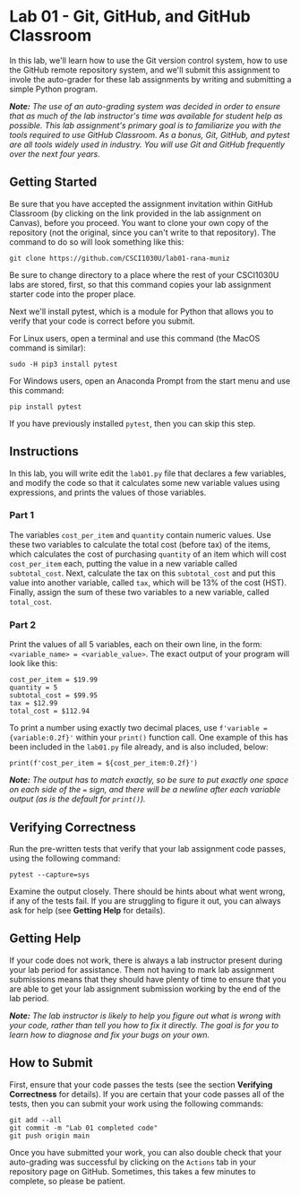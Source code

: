 # Lab 01 - Git, GitHub, and GitHub Classroom

In this lab, we'll learn how to use the Git version control system, how to use the GitHub remote repository system, and we'll submit this assignment to invole the auto-grader for these lab assignments by writing and submitting a simple Python program.

_**Note:** The use of an auto-grading system was decided in order to ensure that as much of the lab instructor's time was available for student help as possible.  This lab assignment's primary goal is to familiarize you with the tools required to use GitHub Classroom.  As a bonus, Git, GitHub, and pytest are all tools widely used in industry.  You will use Git and GitHub frequently over the next four years._

## Getting Started

Be sure that you have accepted the assignment invitation within GitHub Classroom (by clicking on the link provided in the lab assignment on Canvas), before you proceed.  You want to clone your own copy of the repository (not the original, since you can't write to that repository).  The command to do so will look something like this:

```
git clone https://github.com/CSCI1030U/lab01-rana-muniz
```

Be sure to change directory to a place where the rest of your CSCI1030U labs are stored, first, so that this command copies your lab assignment starter code into the proper place.

Next we'll install pytest, which is a module for Python that allows you to verify that your code is correct before you submit.

For Linux users, open a terminal and use this command (the MacOS command is similar):

`sudo -H pip3 install pytest`

For Windows users, open an Anaconda Prompt from the start menu and use this command:

`pip install pytest`

If you have previously installed `pytest`, then you can skip this step.


## Instructions

In this lab, you will write edit the `lab01.py` file that declares a few variables, and modify the code so that it calculates some new variable values using expressions, and prints the values of those variables.


### Part 1

The variables `cost_per_item` and `quantity` contain numeric values.  Use these two variables to calculate the total cost (before tax) of the items, which calculates the cost of purchasing `quantity` of an item which will cost `cost_per_item` each, putting the value in a new variable called `subtotal_cost`.  Next, calculate the tax on this `subtotal_cost` and put this value into another variable, called `tax`, which will be 13% of the cost (HST).  Finally, assign the sum of these two variables to a new variable, called `total_cost`.


### Part 2

Print the values of all 5 variables, each on their own line, in the form:  `<variable_name> = <variable_value>`.  The exact output of your program will look like this:

```
cost_per_item = $19.99
quantity = 5
subtotal_cost = $99.95
tax = $12.99
total_cost = $112.94
```

To print a number using exactly two decimal places, use `f'variable = {variable:0.2f}'` within your `print()` function call.  One example of this has been included in the `lab01.py` file already, and is also included, below:

```
print(f'cost_per_item = ${cost_per_item:0.2f}')
```


_**Note:** The output has to match exactly, so be sure to put exactly one space on each side of the `=` sign, and there will be a newline after each variable output (as is the default for `print()`)._



## Verifying Correctness

Run the pre-written tests that verify that your lab assignment code passes, using the following command:

`pytest --capture=sys`

Examine the output closely.  There should be hints about what went wrong, if any of the tests fail.  If you are struggling to figure it out, you can always ask for help (see __Getting Help__ for details).


## Getting Help

If your code does not work, there is always a lab instructor present during your lab period for assistance.  Them not having to mark lab assignment submissions means that they should have plenty of time to ensure that you are able to get your lab assignment submission working by the end of the lab period.

_**Note:** The lab instructor is likely to help you figure out what is wrong with your code, rather than tell you how to fix it directly.  The goal is for you to learn how to diagnose and fix your bugs on your own._



## How to Submit

First, ensure that your code passes the tests (see the section __Verifying Correctness__ for details).  If you are certain that your code passes all of the tests, then you can submit your work using the following commands:

```
git add --all
git commit -m "Lab 01 completed code"
git push origin main
```

Once you have submitted your work, you can also double check that your auto-grading was successful by clicking on the `Actions` tab in your repository page on GitHub.  Sometimes, this takes a few minutes to complete, so please be patient.
